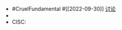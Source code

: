 - #CruelFundamental #[[2022-09-30]] [讨论](https://github.com/CYZH1307/CruelFundamental/tree/main/homework/202209/30)
-
- CISC: